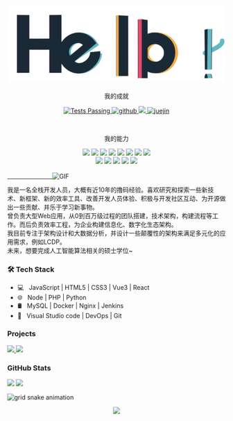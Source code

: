 <p align="center">
<h2 align="center"> <img src="./hello.gif"></h2>
<p align="center">我的成就</p>
</p>
<p align="center">
    <a href="https://github.com/anuraghazra/github-readme-stats/actions">
        <img alt="Tests Passing" src="https://github.com/anuraghazra/github-readme-stats/workflows/Test/badge.svg" />
    </a>
    <a href="https://github.com/MaleWeb">
        <img alt="github"
            src="https://img.shields.io/github/stars/tobe-fe-dalao/fast-vue3?affiliations=OWNER&color=%23ffe411&label=github%20stars&logo=github&logoColor=%23fffFF&style=flat" />
    </a>
    <a href="https://www.zhihu.com/people/blind_monk">
        <img
            src="https://img.shields.io/badge/dynamic/json?label=%E7%9F%A5%E4%B9%8E%E5%85%B3%E6%B3%A8&labelColor=0084ff&color=282c34&query=%24.data.totalSubs&url=https%3A%2F%2Fapi.spencerwoo.com%2Fsubstats%2F%3Fsource%3Dzhihu%26queryKey%3Dblind_monk&longCache=true" />
    </a>
    <a href="https://juejin.cn/user/3016715636842622">
        <img alt="juejin"
            src="https://img.shields.io/badge/%E6%8E%98%E9%87%91-2021%E5%B9%B4%E5%BA%A6%E4%BD%9C%E8%80%8534%E5%90%8D-%23007fff" />
    </a>
</p>
</br>
<p align="center">我的能力</p>
<div align="center">
  <img src="https://img.shields.io/badge/-JavaScript-f6da1c?style=flat&logo=javascript&logoColor=white">
  <img src="https://img.shields.io/badge/-TypeScript-2b6dbf?style=flat&logo=typescript&logoColor=white">
  <img src="https://img.shields.io/badge/-Vue-46b882?style=flat&logo=vue.js&logoColor=white">
  <img src="https://img.shields.io/badge/-React-00b4ce?style=flat&logo=react&logoColor=white">
  <img src="https://img.shields.io/badge/-Next-black?style=flat&logo=next.js&logoColor=white">
  <img src="https://img.shields.io/badge/-Node.js-3C873A?style=flat&logo=Node.js&logoColor=white">
  <img src="https://img.shields.io/badge/wechat_miniprogram-09b955?style=flat&logo=wechat&logoColor=white">
  <img src="https://img.shields.io/badge/-less-bf608e?style=flat&logo=less&logoColor=white">
</div>

<div align="center">
  <img src="https://img.shields.io/badge/-Git-ee462c?style=flat&logo=git&logoColor=white">
  <img src="https://img.shields.io/badge/-Nginx-408e43?style=flat&logo=nginx&logoColor=white">
  <img src="https://img.shields.io/badge/-Docker-218bea?style=flat&logo=docker&logoColor=white">
  <img src="https://img.shields.io/badge/-Github-black?style=flat&logo=github">
  <img src="https://img.shields.io/badge/-Jenkins-b3392d?style=flat&logo=jenkins&logoColor=white">
</div>

<br />

<img align="right" alt="GIF" src="https://github.com/devSouvik/devSouvik/blob/master/gif4.gif?raw=true" width="400"/>

---

我是一名全栈开发人员，大概有近10年的撸码经验。喜欢研究和探索一些新技术、新框架、新的效率工具、改善开发人员体验、积极与开发社区互动、为开源做出一些贡献、并乐于学习新事物。  
曾负责大型Web应用，从0到百万级过程的团队搭建，技术架构，构建流程等工作。而后负责效率工程，为企业构建信息化、数字化生态架构。  
我目前专注于架构设计和大数据分析，并设计一些颠覆性的架构来满足多元化的应用需求，例如LCDP。  
未来，想要完成人工智能算法相关的硕士学位~


<h3>🛠 Tech Stack</h3>

- 💻 &nbsp; JavaScript |  HTML5 | CSS3 | Vue3 | React  
- 🌐 &nbsp; Node | PHP | Python 
- 🛢 &nbsp;  MySQL  | Docker | Nginx | Jenkins
- 🔧 &nbsp;  Visual Studio code | DevOps | Git

<h3 align="left">Projects</h3>
<p>
    <a href="https://github.com/tobe-fe-dalao/fast-vue3">
        <img width="360"
            src="https://github-readme-stats.vercel.app/api/pin/?username=maleweb&repo=vvtp&theme=tokyonight" />
    </a>
    <a href="https://github.com/MaleWeb/fastool">
        <img width="360"
            src="https://github-readme-stats.vercel.app/api/pin/?username=MaleWeb&repo=fastool&theme=tokyonight" />
    </a>
</p>
<h3 align="left">GitHub Stats</h3>
<p>
    <img width="334"
        src="https://github-readme-stats.vercel.app/api/top-langs/?username=MaleWeb&layout=compact&title_color=007bff&text_color=e7e7e7&icon_color=007bff&bg_color=171c28" />
    <img width="460" src="https://github-readme-stats.vercel.app/api?username=MaleWeb&count_private=true&include_all_commits=true&show_icons=true&title_color=007bff&text_color=e7e7e7&icon_color=007bff&bg_color=171c28">
</p>

![grid snake animation](https://cdn.jsdelivr.net/gh/MaleWeb/picture/images/techblog/commits.svg)

<p align="center">
  <img src="https://komarev.com/ghpvc/?username=MaleWeb&style=flat-square&color=5d78ff" />
</p>
